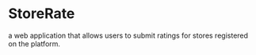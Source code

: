 # StoreRate
a web application that allows users to submit ratings for stores registered on the platform.
